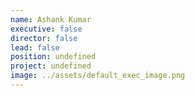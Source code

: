 ```yaml
---
name: Ashank Kumar
executive: false
director: false
lead: false
position: undefined
project: undefined
image: ../assets/default_exec_image.png
---
```

